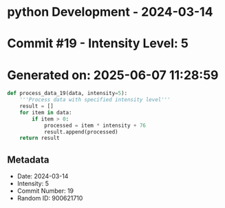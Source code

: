 ﻿# python Development - 2024-03-14
# Commit #19 - Intensity Level: 5
# Generated on: 2025-06-07 11:28:59
```python
def process_data_19(data, intensity=5):
    '''Process data with specified intensity level'''
    result = []
    for item in data:
        if item > 0:
            processed = item * intensity + 76
            result.append(processed)
    return result
```
## Metadata
- Date: 2024-03-14
- Intensity: 5
- Commit Number: 19
- Random ID: 900621710
